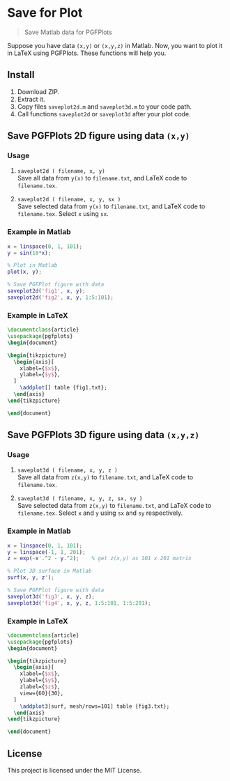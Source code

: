# Save for Plot

> Save Matlab data for PGFPlots

Suppose you have data `(x,y)` or `(x,y,z)` in Matlab. Now, you want to plot it in LaTeX using PGFPlots. These functions will help you.

## Install

1. Download ZIP.
2. Extract it.
3. Copy files `saveplot2d.m` and `saveplot3d.m` to your code path.
4. Call functions `saveplot2d` or `saveplot3d` after your plot code.

## Save PGFPlots 2D figure using data `(x,y)`

### Usage

1. `saveplot2d ( filename, x, y)`  
    Save all data from `y(x)` to `filename.txt`,
    and LaTeX code to `filename.tex`.

2. `saveplot2d ( filename, x, y, sx )`  
    Save selected data from `y(x)` to `filename.txt`,
    and LaTeX code to `filename.tex`.
    Select `x` using `sx`.

### Example in Matlab

~~~~matlab
x = linspace(0, 1, 101);
y = sin(10*x);

% Plot in Matlab
plot(x, y);

% Save PGFPlot figure with data
saveplot2d('fig1', x, y);
saveplot2d('fig2', x, y, 1:5:101);
~~~~

### Example in LaTeX

~~~~latex
\documentclass{article}
\usepackage{pgfplots}
\begin{document}

\begin{tikzpicture}
  \begin{axis}[
    xlabel={$x$},
    ylabel={$y$},
  ]
    \addplot[] table {fig1.txt};
  \end{axis}
\end{tikzpicture}

\end{document}
~~~~

## Save PGFPlots 3D figure using data `(x,y,z)`

### Usage

1. `saveplot3d ( filename, x, y, z )`  
    Save all data from `z(x,y)` to `filename.txt`,
    and LaTeX code to `filename.tex`.
    
2. `saveplot3d ( filename, x, y, z, sx, sy )`  
    Save selected data from `z(x,y)` to `filename.txt`,
    and LaTeX code to `filename.tex`.
    Select `x` and `y` using `sx` and `sy` respectively.

### Example in Matlab

~~~~matlab
x = linspace(0, 1, 101);
y = linspace(-1, 1, 201);
z = exp(-x'.^2 - y.^2);    % get z(x,y) as 101 x 201 matrix

% Plot 3D surface in Matlab
surf(x, y, z');

% Save PGFPlot figure with data
saveplot3d('fig3', x, y, z);
saveplot3d('fig4', x, y, z, 1:5:101, 1:5:201);
~~~~

### Example in LaTeX

~~~~latex
\documentclass{article}
\usepackage{pgfplots}
\begin{document}

\begin{tikzpicture}
  \begin{axis}[
    xlabel={$x$},
    ylabel={$y$},
    zlabel={$z$},
    view={60}{30},
  ]
    \addplot3[surf, mesh/rows=101] table {fig3.txt};
  \end{axis}
\end{tikzpicture}

\end{document}
~~~~

## License

This project is licensed under the MIT License.
